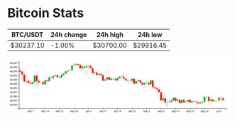 # Bitcoin Stats

BTC/USDT|24h change|24h high|24h low|
|---|---|---|---|
|$30237.10|-1.00%|$30700.00|$29916.45|

<img src="./chart.svg">
